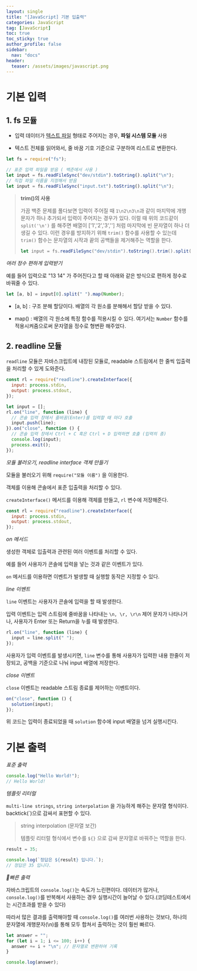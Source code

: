```yaml
---
layout: single
title: "[JavaScript] 기본 입출력"
categories: JavaScript
tag: [JavaScript]
toc: true
toc_sticky: true
author_profile: false
sidebar:
  nav: "docs"
header:
  teaser: /assets/images/javascript.png
---
```


# 기본 입력

## 1. fs 모듈

- 입력 데이터가 <u>텍스트 파일</u> 형태로 주어지는 경우, **파일 시스템 모듈** 사용

- 텍스트 전체를 읽어와서, 줄 바꿈 기호 기준으로 구분하여 리스트로 변환한다.

```js
let fs = require("fs");

// 표준 입력 파일을 받음 ( 백준에서 사용 )
let input = fs.readFileSync("dev/stdin").toString().split("\n");
// 직접 파일 이름을 지정해서 받음
let input = fs.readFileSync("input.txt").toString().split("\n");
```

> **trim()의 사용**
>
> 가끔 백준 문제를 풀다보면 입력이 주어질 때 `1\n2\n3\n`과 같이 마지막에 개행문자가 하나 추가되서 입력이 주어지는 경우가 있다. 이럴 때 위의 코드같이 `split('\n')` 를 해주면 배열이 ['1','2','3',''] 처럼 마지막에 빈 문자열이 하나 더 생길 수 있다. 이런 경우를 방지하기 위해 `trim()` 함수를 사용할 수 있는데 `trim()` 함수는 문자열의 시작과 끝의 공백들을 제거해주는 역할을 한다.
>
> ```js
> let input = fs.readFileSync("dev/stdin").toString().trim().split("\n");
> ```

_여러 정수 편하게 입력받기_

예를 들어 입력으로 "13 14" 가 주어진다고 할 때 아래와 같은 방식으로 편하게 정수로 바꿔줄 수 있다.

```js
let [a, b] = input[0].split(" ").map(Number);
```

- [a, b] : 구조 분해 할당이다. 배열의 각 원소를 분해해서 할당 받을 수 있다.

- map() : 배열의 각 원소에 특정 함수를 적용시킬 수 있다. 여기서는 `Number` 함수를 적용시켜줌으로써 문자열을 정수로 형변환 해주었다.

## 2. readline 모듈

`readline` 모듈은 자바스크립트에 내장된 모듈로, readable 스트림에서 한 줄씩 입출력을 처리할 수 있게 도와준다.

```js
const rl = require("readline").createInterface({
  input: process.stdin,
  output: process.stdout,
});

let input = [];
rl.on("line", function (line) {
  // 콘솔 입력 창에서 줄바꿈(Enter)를 입력할 때 마다 호출
  input.push(line);
}).on("close", function () {
  // 콘솔 입력 창에서 Ctrl + C 혹은 Ctrl + D 입력하면 호출 (입력의 종)
  console.log(input);
  process.exit();
});
```

_모듈 불러오기, readline interface 객체 만들기_

모듈을 불러오기 위해 `require("모듈 이름")` 을 이용한다.

객체를 이용해 콘솔에서 표준 입출력을 처리할 수 있다.

`createInterface()` 메서드를 이용해 객체를 만들고, `rl` 변수에 저장해준다.

```js
const rl = require("readline").createInterface({
  input: process.stdin,
  output: process.stdout,
});
```

_on 메서드_

생성한 객체로 입출력과 관련된 여러 이벤트를 처리할 수 있다.

예를 들어 사용자가 콘솔에 입력을 넣는 것과 같은 이벤트가 있다.

`on` 메서드를 이용하면 이벤트가 발생할 때 실행할 동작은 지정할 수 있다.

_line 이벤트_

`line` 이벤트는 사용자가 콘솔에 입력을 할 때 발생한다.

입력 이벤트는 입력 스트림에 줄바꿈을 나타내는 `\n, \r, \r\n` 제어 문자가 나타나거나, 사용자가 Enter 또는 Return을 누를 때 발생한다.

```js
rl.on("line", function (line) {
  input = line.split(" ");
});
```

사용자가 입력 이벤트를 발생시키면, `line` 변수를 통해 사용자가 입력한 내용 한줄이 저장되고, 공백을 기준으로 나눠 input 배열에 저장한다.

_close 이벤트_

`close` 이벤트는 readable 스트림 종료를 제어하는 이벤트이다.

```js
on("close", function () {
  solution(input);
});
```

위 코드는 입력이 종료되었을 때 `solution` 함수에 input 배열을 넘겨 실행시킨다.

# 기본 출력

_표준 출력_

```js
console.log("Hello World!");
// Hello World!
```

_템플릿 리터럴_

`multi-line strings`, `string interpolation` 을 가능하게 해주는 문자열 형식이다. backtick(\`)으로 감싸서 표현할 수 있다.

> string interpolation (문자열 보간)
>
> 템플릿 리터럴 형식에서 변수를 `${}` 으로 감싸 문자열로 바꿔주는 역할을 한다.

```js
result = 35;

console.log(`정답은 ${result} 입니다.`);
// 정답은 35 입니다.
```

_🚨빠른 출력_

자바스크립트의 `console.log()`는 속도가 느린편이다. 데이터가 많거나, `console.log()`를 반복해서 사용하는 경우 실행시간이 늘어날 수 있다.(코딩테스트에서는 시간초과를 받을 수 있다)

따라서 많은 결과를 출력해야할 때 `console.log()`를 여러번 사용하는 것보다, 하나의 문자열에 개행문자(\n)를 통해 모두 합쳐서 출력하는 것이 훨씬 빠르다.

```js
let answer = "";
for (let i = 1; i <= 100; i++) {
  answer += i + "\n"; // 문자열로 변환하여 기록
}

console.log(answer);
```
